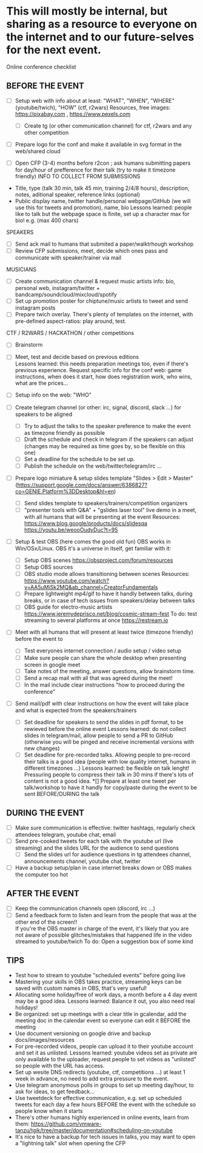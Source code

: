 # This will mostly be internal, but sharing as a resource to everyone on the internet and to our future-selves for the next event.

Online conference checklist 

## BEFORE THE EVENT
*[ ] Setup web with info about at least: "WHAT", "WHEN", "WHERE" (youtube/twich), "HOW" (ctf, r2wars)
    Resources, free images: https://pixabay.com  , https://www.pexels.com 
  *[ ] Create tg (or other communication channel) for ctf, r2wars and any other competition
*[ ] Prepare logo for the conf and make it available in svg format in the web/shared cloud

*[ ] Open CFP (3-4) months before r2con ; ask humans submitting papers for day/hour of prefference for their talk (try to make it timezone friendly)
INFO TO COLLECT FROM SUBMISSIONS
- Title, type (talk 30 min, talk 45 min, training 2/4/8 hours), description, notes, aditional speaker, reference links (optional)
- Public display name, twitter handle/personal webpage/GitHub (we will use this for tweets and promotion), name, bio 
  Lessons learned: people like to talk but the webpage space is finite, set up a character max for bio! e.g. (max 400 chars)

SPEAKERS
*[ ] Send ack mail to humans that submited a paper/walktrhough workshop
*[ ] Review CFP submissions, meet, decide which ones pass and communicate with speaker/trainer via mail

MUSICIANS
*[ ] Create communication channel & request music artists info: bio, personal web, instagram/twitter + bandcamp/soundcloud/mixcloud/spotify
*[ ] Set up promotion poster for chiptune/music artists to tweet and send instagram posts
*[ ] Prepare twich overlay. There's plenty of templates on the internet, with pre-defined aspect-ratios: play around, test.

CTF / R2WARS / HACKATHON / other competitions
*[ ] Brainstorm 
*[ ] Meet, test and decide based on previous editions  
  Lessons learned: this needs preparation meetings too, even if there's previous experience.
  Request specific info for the conf web: game instructions, when does it start, how does registration work, who wins, what are the prices...

*[ ] Setup info on the web: "WHO"

*[ ] Create telegram channel (or other: irc, signal, discord, slack ...) for speakers to be aligned
  *[ ] Try to adjust the talks to the speaker preference to make the event as timezone friendly as possible
  *[ ] Draft the schedule and check in telegram if the speakers can adjust (changes may be required as time goes by, so be flexible on this one)
  *[ ] Set a deadline for the schedule to be set up.
  *[ ] Publish the schedule on the web/twitter/telegram/irc ...

*[ ] Prepare logo miniature & setup slides template "Slides > Edit > Master" (https://support.google.com/docs/answer/6386827?co=GENIE.Platform%3DDesktop&hl=en)
  *[ ] Send slides template to speakers/trainers/competition organizers
  *[ ] "presenter tools with Q&A" + "gslides laser tool" live demo in a meet, with all humans that will be presenting at the event
  Resources: https://www.blog.google/products/docs/slidesqa    https://youtu.be/weooOudyDuc?t=95

*[ ] Setup & test OBS (here comes the good old fun)
  OBS works in Win/OSx/Linux. OBS it's a universe in itself, get familiar with it:
  *[ ] Setup OBS scenes   https://obsproject.com/forum/resources
  *[ ] Setup OBS sources
  *[ ] OBS studio mode allows transitioning between scenes 
    Resources: https://www.youtube.com/watch?v=AA5uMiSk2MQ&ab_channel=CreatorFundamentals
  *[ ] Prepare lightweight mp4/gif to have it handly between talks, during breaks, or in case of tech issues from speakers/delay between talks 
  *[ ] OBS guide for electro-music artists https://www.jeremydeprisco.net/blog/cosmic-stream-fest 
  To do: test streaming to several platforms at once https://restream.io
        
*[ ] Meet with all humans that will present at least twice (timezone friendly) before the event to
  *[ ] Test everyones internet connection / audio setup / video setup
  *[ ] Make sure people can share the whole desktop when presenting screen in google meet
  *[ ] Take notes of the meeting, answer questions, allow brainstorm time. 
  *[ ] Send a recap mail with all that was agreed during the meet!
  *[ ] In the mail include clear instructions "how to proceed during the conference"

*[ ] Send mail/pdf with clear instructions on how the event will take place and what is expected from the speakers/trainers
  *[ ] Set deadline for speakers to send the slides in pdf format, to be rewieved before the online event
    Lessons learned: do not collect slides in telegram/mail, allow people to send a PR to GitHub (otherwise you will be pinged and receive incremental versions with new changes)
  *[ ] Set deadline for pre-recorded talks. Allowing people to pre-record their talks is a good idea (people with low quality internet, humans in different timezones ...)
    Lessons learned: be flexible on talk lenght! Pressuring people to compress their talk in 30 mins if there's lots of content is not a good idea.
*[] Prepare at least one tweet per talk/workshop to have it handly for copy/paste during the event to be sent BEFORE/DURING the talk                         

## DURING THE EVENT
*[ ] Make sure communication is effective: twitter hashtags, regularly check attendees telegram, youtube chat, email
*[ ] Send pre-cooked tweets for each talk with the youtube url (live streaming) and the slides URL for the audience to send questions
  *[ ] Send the slides url for audience questions in tg attendees channel, announcements channel, youtube chat, twitter
*[ ] Have a backup setup/plan in case internet breaks down or OBS makes the computer too hot 

## AFTER THE EVENT
*[ ] Keep the communication channels open (discord, irc ...)
*[ ] Send a feedback form to listen and learn from the people that was at the other end of the screen!!  
    If you're the OBS master in charge of the event, it's likely that you are not aware of possible glitches/mistakes that happened life in the video streamed to youtube/twich
        To do: Open a suggestion box of some kind

## TIPS
- Test how to stream to youtube "scheduled events" before going live
- Mastering your skills in OBS takes practice, streaming keys can be saved with custom names in OBS, that's very useful!
- Allocating some holiday/free of work days, a month before a 4 day event may be a good idea. 
  Lessons learned: Balance it out, you also need real holidays!
- Be organized: set up meetings with a clear title in gcalendar, add the meeting doc in the calendar event so everyone can edit it BEFORE the meeting
- Use document versioning on google drive and backup docs/images/resources
- For pre-recorded videos, people can upload it to their youtube account and set it as unlisted.
    Lessons learned: youtube videos set as private are only available to the uploader, request people to set videos as "unlisted" so people with the URL has access. 
- Set up wesite DNS redirects (youtube, ctf, competitions ...) at least 1 week in advance, no need to add extra pressure to the event.
- Use telegram anonymous polls in groups to set up meeting day/hour, to ask for ideas, to get feedback...
- Use tweetdeck for effective communication, e.g. set up scheduled tweets for each day a few hours BEFORE the event with the schedule so people know when it starts
- There's other humans highly experienced in online events, learn from them:
  https://github.com/vmware-tanzu/tgik/tree/master/documentation#scheduling-on-youtube
- It's nice to have a backup for tech issues in talks, you may want to open a "lightning talk" slot when opening the CFP
